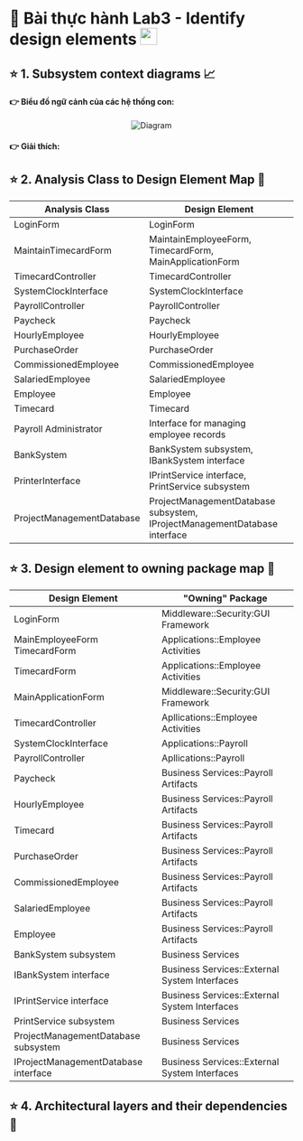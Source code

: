 # 🐳 Bài thực hành Lab3 - Identify design elements <img src="https://media.giphy.com/media/fYSnHlufseco8Fh93Z/giphy.gif" width="30">

## ⭐️ 1. Subsystem context diagrams 📈

#### 👉 Biểu đồ ngữ cảnh của các hệ thống con:
<p align="center">
  <img src="https://www.planttext.com/api/plantuml/png/f58zJyCm4DtzAqwTMecqi4QLLQLJDYG6PfDS4okE7PqT809-6GC_YRz0d0yr8MePMEpptRrtxvty_Vbri4wGgql5R25r9KYKG9WueJE5yCO08f4K6PbQfqUZ3C5ZBXtwlA4KgSz5gcrY7sn28hL3EedaNoJNbIYPvQv1fSpB9Qf42MlXNZHab3eQxVoD1Flzy43Yt7FlTa2rXghlN6yy-6mXZeGk7Xhhi6oXyPZdlDC5ALR6IhSMxQ0anwG8OOnk_2ACXuVWprYV39N2IQCtCu5TTqkEsadNS3vKVc4OEwzafidMJxQFApAlpQ3CJrYQNzrkjtSh208-X5Dx8QJIpnXDMUYKMNYMWh7P8jw3O29YLlFSewb5OU7f4l0lt05rsdxT7m000F__0m00" alt="Diagram">
</p>

#### 👉 Giải thích:













## ⭐️ 2. Analysis Class to Design Element Map 📑
| Analysis Class            | Design Element                                  |
|---------------------------|-------------------------------------------------|
| LoginForm                 | LoginForm                                       |
| MaintainTimecardForm      | MaintainEmployeeForm, TimecardForm, MainApplicationForm |
| TimecardController        | TimecardController                              |
| SystemClockInterface      | SystemClockInterface                            |
| PayrollController         | PayrollController                               |
| Paycheck                  | Paycheck                                        |
| HourlyEmployee	          | HourlyEmployee                                  |
| PurchaseOrder	            | PurchaseOrder                                   |
| CommissionedEmployee	    | CommissionedEmployee                            |
| SalariedEmployee	        | SalariedEmployee                                |
| Employee                  | Employee                                        |
| Timecard                  | Timecard                                        |
| Payroll Administrator     | Interface for managing employee records         |
| BankSystem                | BankSystem subsystem, IBankSystem interface     |
| PrinterInterface	        | IPrintService interface, PrintService subsystem |
| ProjectManagementDatabase	| ProjectManagementDatabase subsystem, IProjectManagementDatabase interface |

## ⭐️ 3. Design element to owning package map 🔬
| Design Element                       | "Owning" Package                              |
|--------------------------------------|-----------------------------------------------|
| LoginForm                            | Middleware::Security:GUI Framework            |
| MainEmployeeForm TimecardForm        | Applications::Employee Activities             |
| TimecardForm	                       | Applications::Employee Activities             |
| MainApplicationForm                  | Middleware::Security:GUI Framework            |
| TimecardController                   | Apllications::Employee Activities             |
| SystemClockInterface                 | Applications::Payroll                         |
| PayrollController                    | Apllications::Payroll                         |
| Paycheck                             | Business Services::Payroll Artifacts          |
| HourlyEmployee	                     | Business Services::Payroll Artifacts          |
| Timecard	                           | Business Services::Payroll Artifacts          |
| PurchaseOrder                        | Business Services::Payroll Artifacts          |
| CommissionedEmployee	               | Business Services::Payroll Artifacts          |
| SalariedEmployee	                   | Business Services::Payroll Artifacts          |
| Employee                             | Business Services::Payroll Artifacts          |
| BankSystem subsystem                 | Business Services                             |
| IBankSystem interface                | Business Services::External System Interfaces |
| IPrintService interface              | Business Services::External System Interfaces |
| PrintService subsystem               | Business Services                             |
| ProjectManagementDatabase subsystem  | Business Services                             |
| IProjectManagementDatabase interface | Business Services::External System Interfaces |


## ⭐️ 4. Architectural layers and their dependencies 📇
